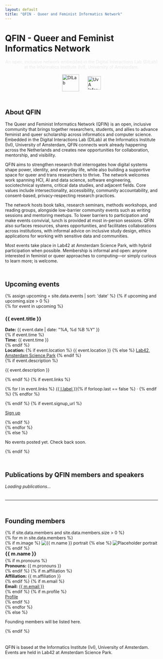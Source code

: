 ```yaml
---
layout: default
title: "QFIN - Queer and Feminist Informatics Network"
---
```


<link rel="stylesheet" href="{{ '/assets/css/custom.css' | relative_url }}">
<script src="{{ '/assets/js/bibtex.js' | relative_url }}"></script>

<!-- Page-specific styles (acts like head overrides) -->
<style>
  /* More breathing room between sections */
  .qfin-section { margin: 3.5rem 0 2.25rem !important; }

  /* Publications: no bold, indented list */
  .pub-list { margin: 0; padding-left: 1.25rem; }
  .pub-list li { padding: 0.6rem 0 0.9rem 0; }
  .pub-title, .pub-authors, .pub-venue { font-weight: 400 !important; }

  /* Default: publication links inherit text colour (not blue) */
  .pub-links a { color: inherit !important; text-decoration: underline; }

  /* Only DOI & URL are light blue */
  .pub-links a[data-accent="true"] { color: var(--blue) !important; }

  /* Side-by-side, centered logos */
  .logo-row {
    display:flex; justify-content:center; align-items:center;
    gap:28px; flex-wrap:wrap; margin: 1rem 0 2rem;
  }
  .logo-row img { display:block; height:56px; width:auto; }
  .logo-row img.logo-ivi { height:44px; } /* tweak the UvA/IvI mark size */
</style>

<!-- Title under the single header hero image -->
<h1 class="trans-title gradient">QFIN - Queer and Feminist Informatics Network</h1>
<p class="qfin-tagline" style="text-align:center; color:#e8e8e8;">
  An open, inclusive network embedded in the Digital Interactions Lab (DILab) at the Informatics Institute (IvI), University of Amsterdam.
</p>

<div class="qfin-wrap">

  <!-- DILab + IvI logos side by side -->
  <div class="logo-row">
    <img src="{{ '/assets/images/dilab-logo-white.png' | relative_url }}" alt="DILab">
    <img src="{{ '/assets/images/uva-ivi-white.png'    | relative_url }}" alt="UvA Informatics Institute" class="logo-ivi">
  </div>

  <!-- ABOUT -->
  <div class="qfin-section">
    <h2 style="color:var(--blue);">About QFIN</h2>
    <p class="qfin-subtle">
The Queer and Feminist Informatics Network (QFIN) is an open, inclusive community that brings together researchers, students, and allies to advance feminist and queer scholarship across informatics and computer science. Embedded in the Digital Interactions Lab (DILab) at the Informatics Institute (IvI), University of Amsterdam, QFIN connects work already happening across the Netherlands and creates new opportunities for collaboration, mentorship, and visibility. </p>
    
<p class="qfin-subtle">
QFIN aims to strengthen research that interrogates how digital systems shape power, identity, and everyday life, while also building a supportive space for queer and trans researchers to thrive. The network welcomes work spanning HCI, AI and data science, software engineering, sociotechnical systems, critical data studies, and adjacent fields. Core values include intersectionality, accessibility, community accountability, and consent-based, privacy-respecting research practices.
</p>

<p class="qfin-subtle">
The network hosts book talks, research seminars, methods workshops, and reading groups, alongside low-barrier community events such as writing sessions and mentoring meetups. To lower barriers to participation and make events convivial, lunch is provided at most in-person sessions. QFIN also surfaces resources, shares opportunities, and facilitates collaborations across institutions, with informal advice on inclusive study design, ethics applications for working with sensitive data and communities.
</p>

<p class="qfin-subtle">
Most events take place in Lab42 at Amsterdam Science Park, with hybrid participation when possible. Membership is informal and open: anyone interested in feminist or queer approaches to computing—or simply curious to learn more; is welcome.
</p>
  </div>

  <!-- UPCOMING EVENTS -->
  <div class="qfin-section">
    <h2 style="color:var(--blue);">Upcoming events</h2>
    {% assign upcoming = site.data.events | sort: 'date' %}
    {% if upcoming and upcoming.size > 0 %}
      <div class="qfin-grid">
        {% for event in upcoming %}
          <div class="qfin-card">
            <h3 style="color:var(--pink);">{{ event.title }}</h3>
            <div class="qfin-meta"><strong>Date:</strong> {{ event.date | date: "%A, %d %B %Y" }}</div>
            {% if event.time %}<div class="qfin-meta"><strong>Time:</strong> {{ event.time }}</div>{% endif %}
            <div class="qfin-meta">
              <strong>Location:</strong>
              {% if event.location %}
                {{ event.location }}
              {% else %}
                <a href="https://lab42.uva.nl/" target="_blank" rel="noopener">Lab42, Amsterdam Science Park</a>
              {% endif %}
            </div>
            {% if event.description %}<p class="qfin-desc">{{ event.description }}</p>{% endif %}
            {% if event.links %}
              <p class="qfin-small">
                {% for l in event.links %}
                  <a href="{{ l.url }}" target="_blank" rel="noopener">{{ l.label }}</a>{% if forloop.last == false %} · {% endif %}
                {% endfor %}
              </p>
            {% endif %}
            {% if event.signup_url %}
              <p><a class="qfin-btn" href="{{ event.signup_url }}" target="_blank" rel="noopener">Sign up</a></p>
            {% endif %}
          </div>
        {% endfor %}
      </div>
    {% else %}
      <p class="qfin-subtle">No events posted yet. Check back soon.</p>
    {% endif %}
  </div>

  <!-- PUBLICATIONS -->
  <div class="qfin-section">
    <h2 style="color:var(--blue);">Publications by QFIN members and speakers</h2>
    <div id="pub-container"><em class="qfin-subtle">Loading publications...</em></div>
    <script>
      document.addEventListener('DOMContentLoaded', function(){
        renderPublications("{{ '/assets/bibliography/publications.bib' | relative_url }}", "pub-container");
        // After the list renders, mark DOI + URL links for accent colour
        const markAccent = () => {
          document.querySelectorAll('.pub-links a').forEach(a => {
            const t = (a.textContent || '').trim().toUpperCase();
            if (t === 'DOI' || t === 'URL' || a.href.startsWith('https://doi.org/')) {
              a.setAttribute('data-accent','true');
            }
          });
        };
        setTimeout(markAccent, 0);
      });
    </script>
  </div>

  <hr class="qfin-hr" />

  <!-- FOUNDING MEMBERS -->
  <div class="qfin-section">
    <h2 style="color:var(--blue);">Founding members</h2>
    {% if site.data.members and site.data.members.size > 0 %}
      <div class="qfin-grid">
        {% for m in site.data.members %}
          <div class="qfin-card qfin-member">
            {% if m.image %}
              <img src="{{ m.image | relative_url }}" alt="{{ m.name }} portrait">
            {% else %}
              <img src="https://via.placeholder.com/84" alt="Placeholder portrait">
            {% endif %}
            <div>
              <h3 style="margin:0 0 0.2rem 0; color:var(--pink);">{{ m.name }}</h3>
              {% if m.pronouns %}<div class="qfin-small"><strong>Pronouns:</strong> {{ m.pronouns }}</div>{% endif %}
              {% if m.affiliation %}<div class="qfin-small"><strong>Affiliation:</strong> {{ m.affiliation }}</div>{% endif %}
              {% if m.email %}<div class="qfin-small"><strong>Email:</strong> <a href="mailto:{{ m.email }}">{{ m.email }}</a></div>{% endif %}
              {% if m.profile %}<div class="qfin-small"><a href="{{ m.profile }}" target="_blank" rel="noopener">Profile</a></div>{% endif %}
            </div>
          </div>
        {% endfor %}
      </div>
    {% else %}
      <p class="qfin-subtle">Founding members will be listed here.</p>
    {% endif %}
  </div>

  <p class="footer-note">
    QFIN is based at the Informatics Institute (IvI), University of Amsterdam.
    Events are held in Lab42 at Amsterdam Science Park.
  </p>

</div>
